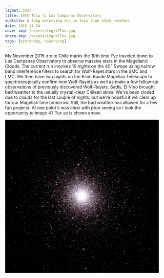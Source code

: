 ```yaml
---
layout: post
title: 10th Trip to Las Campanas Observatory
subtitle: A long observing run in less than ideal weather
date: 2015-11-24
cover-img: /assets/img/47Tuc.jpg
share-img: /assets/img/47Tuc.jpg
tags: [astronomy, observing]
---
```


My November 2015 trip to Chile marks the 10th time I've traveled down to Las Campanas Observatory to observe massive stars in the Magellanic Clouds. The current run involves 10 nights on the 40" Swope using narrow band interference filters to search for Wolf-Rayet stars in the SMC and LMC. We then have two nights on the 6.5m Baade Magellan Telescope to spectroscopically confirm new Wolf-Rayets as well as make a few follow-up observations of previously discovered Wolf-Rayets. Sadly, El Nino brought bad weather to the usually crystal-clear Chilean skies. We've been closed due to clouds for the last couple of nights, but we're hopeful it will clear up for our Magellan time tomorrow. Still, the bad weather has allowed for a few fun projects. At one point it was clear with poor seeing so I took the opportunity to image 47 Tuc as is shown above.

![47Tuc](assets/img/47Tuc.jpg)